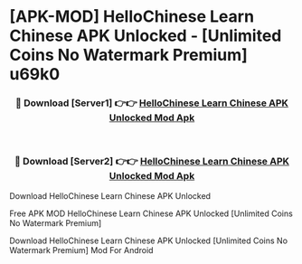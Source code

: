 # [APK-MOD] HelloChinese  Learn Chinese APK Unlocked - [Unlimited Coins No Watermark Premium] u69k0



<div align="center">
<h3>🔴 Download [Server1] 👉👉 <a href="https://momento.my/?title=HelloChinese__Learn_Chinese_APK_Unlocked">HelloChinese  Learn Chinese APK Unlocked Mod Apk</a></h3><br>

<h3>🔴 Download [Server2] 👉👉 <a href="https://momento.my/?title=HelloChinese__Learn_Chinese_APK_Unlocked">HelloChinese  Learn Chinese APK Unlocked Mod Apk</a></h3>
</div>



Download HelloChinese  Learn Chinese APK Unlocked 

Free APK MOD HelloChinese  Learn Chinese APK Unlocked [Unlimited Coins No Watermark Premium]

Download HelloChinese  Learn Chinese APK Unlocked [Unlimited Coins No Watermark Premium] Mod For Android
